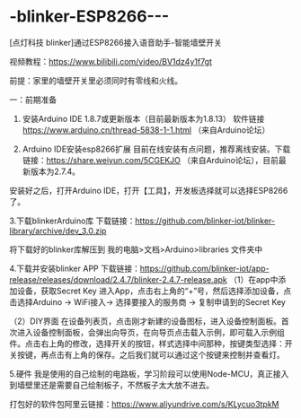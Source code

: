# -blinker-ESP8266---
[点灯科技 blinker]通过ESP8266接入语音助手-智能墙壁开关

视频教程：https://www.bilibili.com/video/BV1dz4y1f7gt

前提：家里的墙壁开关里必须同时有零线和火线。

一：前期准备
1.  安装Arduino IDE 1.8.7或更新版本（目前最新版本为1.8.13）
软件链接 https://www.arduino.cn/thread-5838-1-1.html （来自Arduino论坛）

2.  Arduino IDE安装esp8266扩展
  目前在线安装有点问题，推荐离线安装。下载链接：https://share.weiyun.com/5CGEKJO （来自Arduino论坛），目前最新版本为2.7.4。

安装好之后，打开Arduino IDE，打开【工具】，开发板选择就可以选择ESP8266了。

3.下载blinkerArduino库
下载链接：https://github.com/blinker-iot/blinker-library/archive/dev_3.0.zip

将下载好的blinker库解压到 我的电脑>文档>Arduino>libraries 文件夹中

4.下载并安装blinker APP
    下载链接：https://github.com/blinker-iot/app-release/releases/download/2.4.7/blinker-2.4.7-release.apk
（1）在app中添加设备，获取Secret Key
进入App，点击右上角的“+”号，然后选择添加设备，点击选择Arduino -> WiFi接入-> 选择要接入的服务商 -> 复制申请到的Secret Key

（2）DIY界面
  在设备列表页，点击刚才新建的设备图标，进入设备控制面板。首次进入设备控制面板，会弹出向导页，在向导页点击载入示例，即可载入示例组件。点击右上角的修改，选择开关的按钮，样式选择中间那种，按键类型选择：开关按键，再点击有上角的保存。之后我们就可以通过这个按键来控制并查看灯。

5.硬件
   我是使用的自己绘制的电路板，学习阶段可以使用Node-MCU，真正接入到墙壁里还是需要自己绘制板子，不然板子太大放不进去。
 
打包好的软件包阿里云链接：https://www.aliyundrive.com/s/KLycuo3tpkM
